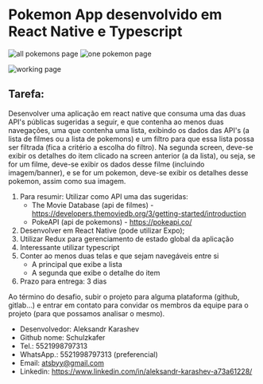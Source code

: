 # Pokemon App desenvolvido em React Native e Typescript
![all pokemons page](https://i.ibb.co/mBnPHxx/all-min.png) 
![one pokemon page](https://i.ibb.co/R471f95/one-min.png)

![working page](https://media1.giphy.com/media/PMZUoo4SRQbXZbetpA/giphy.gif?cid=790b761192c3d8d6cf6c78e17fb599b618d3d9ccdfdb3598&rid=giphy.gif&ct=g)

## Tarefa:
Desenvolver uma aplicação em react native que consuma uma das duas API's públicas sugeridas a seguir, e que contenha ao menos duas navegações, uma que contenha uma lista, exibindo os dados das API's (a lista de filmes ou a lista de pokemons) e um filtro para que essa lista possa ser filtrada (fica a critério a escolha do filtro). Na segunda screen, deve-se exibir os detalhes do item clicado na screen anterior (a da lista), ou seja, se for um filme, deve-se exibir os dados desse filme (incluindo imagem/banner), e se for um pokemon, deve-se exibir os detalhes desse pokemon, assim como sua imagem.

1. Para resumir: Utilizar como API uma das sugeridas:
    - The Movie Database (api de filmes) - https://developers.themoviedb.org/3/getting-started/introduction
    - PokeAPI (api de pokemons) - https://pokeapi.co/
2. Desenvolver em React Native (pode utilizar Expo);
3. Utilizar Redux para gerenciamento de estado global da aplicação
4. Interessante utilizar typescript
5. Conter ao menos duas telas e que sejam navegáveis entre si
    - A principal que exibe a lista
    - A segunda que exibe o detalhe do item
6. Prazo para entrega: 3 dias

Ao término do desafio, subir o projeto para alguma plataforma (github, gitlab...) e entrar em contato para convidar os membros da equipe para o projeto (para que possamos analisar o mesmo).

- Desenvolvedor: Aleksandr Karashev
- Github nome: Schulzkafer
- Tel.: 5521998797313 
- WhatsApp.: 5521998797313 (preferencial)
- Email: atsbyy@gmail.com
- Linkedin: https://www.linkedin.com/in/aleksandr-karashev-a73a61228/

